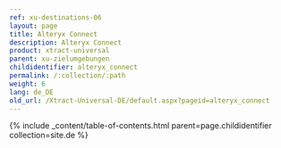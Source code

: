 ```yaml
---
ref: xu-destinations-06
layout: page
title: Alteryx Connect
description: Alteryx Connect
product: xtract-universal
parent: xu-zielumgebungen
childidentifier: alteryx_connect
permalink: /:collection/:path
weight: 6
lang: de_DE
old_url: /Xtract-Universal-DE/default.aspx?pageid=alteryx_connect
---
```



{% include _content/table-of-contents.html parent=page.childidentifier collection=site.de %}